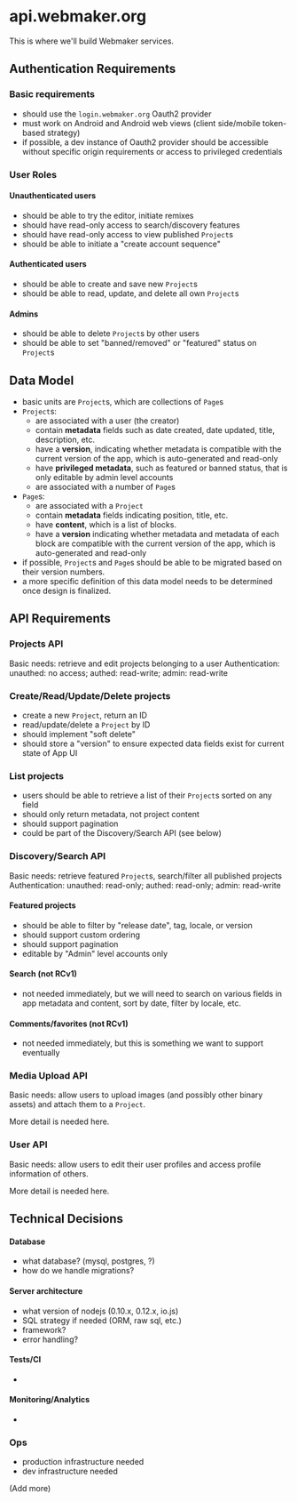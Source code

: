 # api.webmaker.org

This is where we'll build Webmaker services.

## Authentication Requirements

### Basic requirements

- should use the `login.webmaker.org` Oauth2 provider
- must work on Android and Android web views (client side/mobile token-based strategy)
- if possible, a dev instance of Oauth2 provider should be accessible without specific origin requirements or access to privileged credentials

### User Roles

#### Unauthenticated users
- should be able to try the editor, initiate remixes
- should have read-only access to search/discovery features
- should have read-only access to view published `Project`s
- should be able to initiate a "create account sequence"

#### Authenticated users
- should be able to create and save new `Project`s
- should be able to read, update, and delete all own `Project`s

#### Admins
- should be able to delete `Project`s by other users
- should be able to set "banned/removed" or "featured" status on `Project`s

## Data Model
- basic units are `Project`s, which are collections of `Page`s
- `Project`s:
  - are associated with a user (the creator)
  - contain **metadata** fields such as date created, date updated, title, description, etc.
  - have a **version**, indicating whether metadata is compatible with the current version of the app, which is auto-generated and read-only
  - have **privileged metadata**, such as featured or banned status, that is only editable by admin level accounts
  - are associated with a number of `Page`s
- `Page`s:
  - are associated with a `Project`
  - contain **metadata** fields indicating position, title, etc.
  - have **content**, which is a list of blocks.
  - have a **version** indicating whether metadata and  metadata of each block are compatible with the current version of the app, which is auto-generated and read-only
- if possible, `Project`s and `Page`s should be able to be migrated based on their version numbers.
- a more specific definition of this data model needs to be determined once design is finalized.

## API Requirements

### Projects API

Basic needs: retrieve and edit projects belonging to a user
Authentication: unauthed: no access; authed: read-write; admin: read-write

### Create/Read/Update/Delete projects
- create a new `Project`, return an ID
- read/update/delete a `Project` by ID
- should implement "soft delete"
- should store a "version" to ensure expected data fields exist for current state of App UI

### List projects
- users should be able to retrieve a list of their `Project`s sorted on any field
- should only return metadata, not project content
- should support pagination
- could be part of the Discovery/Search API (see below)

### Discovery/Search API

Basic needs: retrieve featured `Project`s, search/filter all published projects
Authentication: unauthed: read-only; authed: read-only; admin: read-write

#### Featured projects
- should be able to filter by "release date", tag, locale, or version
- should support custom ordering
- should support pagination
- editable by "Admin" level accounts only

#### Search (not RCv1)
- not needed immediately, but we will need to search on various fields in app metadata and content, sort by date, filter by locale, etc.

#### Comments/favorites (not RCv1)
- not needed immediately, but this is something we want to support eventually

### Media Upload API

Basic needs: allow users to upload images (and possibly other binary assets) and attach them to a `Project`.

More detail is needed here.

### User API

Basic needs: allow users to edit their user profiles and access profile information of others.

More detail is needed here.

## Technical Decisions

#### Database
- what database? (mysql, postgres, ?)
- how do we handle migrations?

#### Server architecture
- what version of nodejs (0.10.x, 0.12.x, io.js)
- SQL strategy if needed (ORM, raw sql, etc.)
- framework?
- error handling?

#### Tests/CI
-

#### Monitoring/Analytics
-

### Ops
- production infrastructure needed
- dev infrastructure needed

(Add more)
